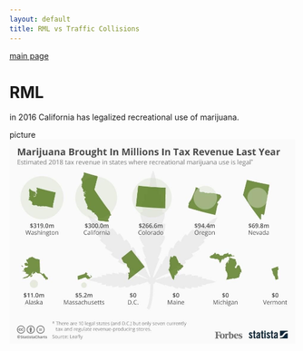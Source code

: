 ```yaml
---
layout: default
title: RML vs Traffic Collisions
---
```

[main page](https://boh016.github.io/fair_policing/)
# RML
in 2016 California has legalized recreational use of marijuana.

picture
![revenue](./assets/revenue.jpg "revenue")
